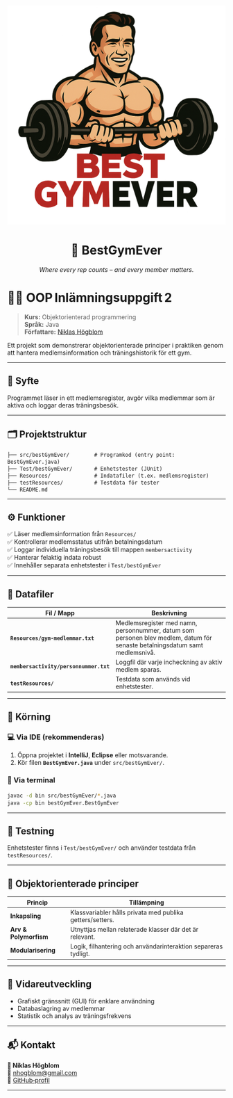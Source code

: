 <p align="center">
  <img src="logo.png" alt="BestGymEver logo" width="600"/>
</p>

<h1 align="center">💪 BestGymEver</h1>
<p align="center"><i>Where every rep counts – and every member matters.</i></p>

# 🏋️‍♂️ OOP Inlämningsuppgift 2

> **Kurs:** Objektorienterad programmering  
> **Språk:** Java  
> **Författare:** [Niklas Högblom](https://github.com/nhogblom)

Ett projekt som demonstrerar objektorienterade principer i praktiken genom att hantera medlemsinformation och träningshistorik för ett gym.

---

## 🎯 Syfte  
Programmet läser in ett medlemsregister, avgör vilka medlemmar som är aktiva och loggar deras träningsbesök.

---

## 🗂️ Projektstruktur

```
├── src/bestGymEver/        # Programkod (entry point: BestGymEver.java)
├── Test/bestGymEver/       # Enhetstester (JUnit)
├── Resources/              # Indatafiler (t.ex. medlemsregister)
├── testResources/          # Testdata för tester
└── README.md
```

---

## ⚙️ Funktioner

✅ Läser medlemsinformation från `Resources/`  
✅ Kontrollerar medlemsstatus utifrån betalningsdatum  
✅ Loggar individuella träningsbesök till mappen `membersactivity`  
✅ Hanterar felaktig indata robust  
✅ Innehåller separata enhetstester i `Test/bestGymEver`

---

## 📄 Datafiler

| Fil / Mapp                 | Beskrivning                                                                 |
|----------------------------|-----------------------------------------------------------------------------|
| **`Resources/gym-medlemmar.txt`** | Medlemsregister med namn, personnummer, datum som personen blev medlem, datum för senaste betalningsdatum samt medlemsnivå. |
| **`membersactivity/personnummer.txt`**        | Loggfil där varje incheckning av aktiv medlem sparas.                     |
| **`testResources/`**         | Testdata som används vid enhetstester.                                    |

---

## 🚀 Körning

### 💻 Via IDE (rekommenderas)  
1. Öppna projektet i **IntelliJ**, **Eclipse** eller motsvarande.  
2. Kör filen **`BestGymEver.java`** under `src/bestGymEver/`.

### 🧰 Via terminal
```bash
javac -d bin src/bestGymEver/*.java
java -cp bin bestGymEver.BestGymEver
```

---

## 🧪 Testning  
Enhetstester finns i `Test/bestGymEver/` och använder testdata från `testResources/`.

---

## 🧱 Objektorienterade principer

| Princip            | Tillämpning                                                                 |
|---------------------|-----------------------------------------------------------------------------|
| **Inkapsling**       | Klassvariabler hålls privata med publika getters/setters.                  |
| **Arv & Polymorfism** | Utnyttjas mellan relaterade klasser där det är relevant.                   |
| **Modularisering**    | Logik, filhantering och användarinteraktion separeras tydligt.             |

---

## 🌱 Vidareutveckling  
- Grafiskt gränssnitt (GUI) för enklare användning  
- Databaslagring av medlemmar  
- Statistik och analys av träningsfrekvens  

---

## 📬 Kontakt  
**👤 Niklas Högblom**  
📧 [nhogblom@gmail.com](mailto:nhogblom@gmail.com)  
🔗 [GitHub‑profil](https://github.com/nhogblom)

---
